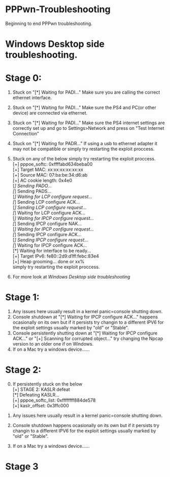 # PPPwn-Troubleshooting
Beginning to end PPPwn troubleshooting.

# Windows Desktop side troubleshooting.


# Stage 0:         
1. Stuck on "[*] Waiting for PADI..." Make sure you are calling the correct ethernet interface.       
2. Stuck on "[*] Waiting for PADI..." Make sure the PS4 and PC(or other device) are connected via ethernet.          
3. Stuck on "[*] Waiting for PADI..." Make sure the PS4 internet settings are correctly set up and go to Settings>Network and press on "Test Internet Connection"     
4. Stuck on "[*] Waiting for PADR..." If using a usb to ethernet adapter it may not be compatible or simply try restarting the exploit proccess.   
5. Stuck on any of the below simply try restarting the exploit proccess.        
[+] pppoe_softc: 0xffffabd634beba00     
[+] Target MAC: xx:xx:xx:xx:xx:xx     
[+] Source MAC: 07:ba:be:34:d6:ab     
[+] AC cookie length: 0x4e0    
[*] Sending PADO...   
[*] Sending PADS...    
[*] Waiting for LCP configure request...    
[*] Sending LCP configure ACK...    
[*] Sending LCP configure request...    
[*] Waiting for LCP configure ACK...    
[*] Waiting for IPCP configure request...      
[*] Sending IPCP configure NAK...    
[*] Waiting for IPCP configure request...     
[*] Sending IPCP configure ACK...      
[*] Sending IPCP configure request...    
[*] Waiting for IPCP configure ACK...      
[*] Waiting for interface to be ready...     
[+] Target IPv6: fe80::2d9:d1ff:febc:83e4    
[+] Heap grooming... done or xx%       
simply try restarting the exploit proccess. 

     
4. For more look at *Windows Desktop side troubleshooting*            
       
	   
# Stage 1:
1. Any issues here usually result in a kernel panic=console shutting down.       
2. Console shutdown at "[*] Waiting for IPCP configure ACK..." happens ocasionally on its own but if it persists try changin to a different IPV6 for the exploit settings usually marked by "old" or "Stable".     
3. Console persistently shutting down at "[*] Waiting for IPCP configure ACK..." or "[+] Scanning for corrupted object..." try changing the Npcap version to an older one if on Windows.      
4. If on a Mac try a windows device......    
      

# Stage 2:     
0. If persistently stuck on the below  
[+] STAGE 2: KASLR defeat      
[*] Defeating KASLR...     
[+] pppoe_softc_list: 0xffffffff884de578    
[+] kaslr_offset: 0x3ffc000      
      
1. Any issues here usually result in a kernel panic=console shutting down.       
2. Console shutdown happens ocasionally on its own but if it persists try changin to a different IPV6 for the exploit settings usually marked by "old" or "Stable".     
3. If on a Mac try a windows device......       
       

# Stage 3              

